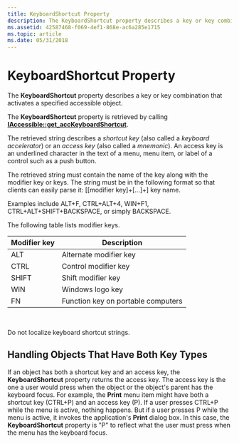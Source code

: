 ```yaml
---
title: KeyboardShortcut Property
description: The KeyboardShortcut property describes a key or key combination that activates a specified accessible object.
ms.assetid: 42587468-f069-4ef1-868e-ac6a285e1715
ms.topic: article
ms.date: 05/31/2018
---
```


# KeyboardShortcut Property

The **KeyboardShortcut** property describes a key or key combination that activates a specified accessible object.

The **KeyboardShortcut** property is retrieved by calling [**IAccessible::get\_accKeyboardShortcut**](/windows/desktop/api/Oleacc/nf-oleacc-iaccessible-get_acckeyboardshortcut).

The retrieved string describes a *shortcut key* (also called a *keyboard accelerator*) or an *access key* (also called a *mnemonic*). An access key is an underlined character in the text of a menu, menu item, or label of a control such as a push button.

The retrieved string must contain the name of the key along with the modifier key or keys. The string must be in the following format so that clients can easily parse it: \[\[modifier key\]+\[...\]+\] key name.

Examples include ALT+F, CTRL+ALT+4, WIN+F1, CTRL+ALT+SHIFT+BACKSPACE, or simply BACKSPACE.

The following table lists modifier keys.



| Modifier key | Description                        |
|--------------|------------------------------------|
| ALT          | Alternate modifier key             |
| CTRL         | Control modifier key               |
| SHIFT        | Shift modifier key                 |
| WIN          | Windows logo key                   |
| FN           | Function key on portable computers |



 

Do not localize keyboard shortcut strings.

## Handling Objects That Have Both Key Types

If an object has both a shortcut key and an access key, the **KeyboardShortcut** property returns the access key. The access key is the one a user would press when the object or the object's parent has the keyboard focus. For example, the **Print** menu item might have both a shortcut key (CTRL+P) and an access key (P). If a user presses CTRL+P while the menu is active, nothing happens. But if a user presses P while the menu is active, it invokes the application's **Print** dialog box. In this case, the **KeyboardShortcut** property is "P" to reflect what the user must press when the menu has the keyboard focus.

 

 




